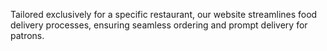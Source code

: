 ﻿Tailored exclusively for a specific restaurant, our website streamlines food delivery processes, ensuring
 seamless ordering and prompt delivery for patrons.
